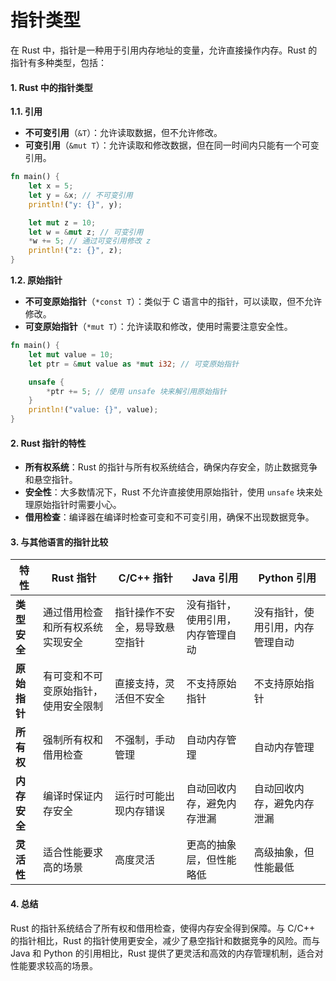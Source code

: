 # 指针类型

在 Rust 中，指针是一种用于引用内存地址的变量，允许直接操作内存。Rust 的指针有多种类型，包括：

#### 1. **Rust 中的指针类型**

**1.1. 引用**

* **不可变引用**（`&T`）：允许读取数据，但不允许修改。
* **可变引用**（`&mut T`）：允许读取和修改数据，但在同一时间内只能有一个可变引用。

```rust
fn main() {
    let x = 5;
    let y = &x; // 不可变引用
    println!("y: {}", y);

    let mut z = 10;
    let w = &mut z; // 可变引用
    *w += 5; // 通过可变引用修改 z
    println!("z: {}", z);
}
```

**1.2. 原始指针**

* **不可变原始指针**（`*const T`）：类似于 C 语言中的指针，可以读取，但不允许修改。
* **可变原始指针**（`*mut T`）：允许读取和修改，使用时需要注意安全性。

```rust
fn main() {
    let mut value = 10;
    let ptr = &mut value as *mut i32; // 可变原始指针

    unsafe {
        *ptr += 5; // 使用 unsafe 块来解引用原始指针
    }
    println!("value: {}", value);
}
```

#### 2. **Rust 指针的特性**

* **所有权系统**：Rust 的指针与所有权系统结合，确保内存安全，防止数据竞争和悬空指针。
* **安全性**：大多数情况下，Rust 不允许直接使用原始指针，使用 `unsafe` 块来处理原始指针时需要小心。
* **借用检查**：编译器在编译时检查可变和不可变引用，确保不出现数据竞争。

#### 3. **与其他语言的指针比较**

| 特性       | Rust 指针            | C/C++ 指针        | Java 引用          | Python 引用        |
| -------- | ------------------ | --------------- | ---------------- | ---------------- |
| **类型安全** | 通过借用检查和所有权系统实现安全   | 指针操作不安全，易导致悬空指针 | 没有指针，使用引用，内存管理自动 | 没有指针，使用引用，内存管理自动 |
| **原始指针** | 有可变和不可变原始指针，使用安全限制 | 直接支持，灵活但不安全     | 不支持原始指针          | 不支持原始指针          |
| **所有权**  | 强制所有权和借用检查         | 不强制，手动管理        | 自动内存管理           | 自动内存管理           |
| **内存安全** | 编译时保证内存安全          | 运行时可能出现内存错误     | 自动回收内存，避免内存泄漏    | 自动回收内存，避免内存泄漏    |
| **灵活性**  | 适合性能要求高的场景         | 高度灵活            | 更高的抽象层，但性能略低     | 高级抽象，但性能最低       |

#### 4. **总结**

Rust 的指针系统结合了所有权和借用检查，使得内存安全得到保障。与 C/C++ 的指针相比，Rust 的指针使用更安全，减少了悬空指针和数据竞争的风险。而与 Java 和 Python 的引用相比，Rust 提供了更灵活和高效的内存管理机制，适合对性能要求较高的场景。

